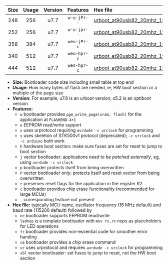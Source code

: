 |Size|Usage|Version|Features|Hex file|
|:-:|:-:|:-:|:-:|:--|
|248|256|u7.7|`w-u-jPr--`|[urboot_at90usb82_20mhz_19200bps_lednop_ur_vbl.hex](https://raw.githubusercontent.com/stefanrueger/urboot.hex/main/mcus/at90usb82/fcpu_20mhz/19200_bps/urboot_at90usb82_20mhz_19200bps_lednop_ur_vbl.hex)|
|252|256|u7.7|`w-u-jpr--`|[urboot_at90usb82_20mhz_19200bps_lednop_fr_ur_vbl.hex](https://raw.githubusercontent.com/stefanrueger/urboot.hex/main/mcus/at90usb82/fcpu_20mhz/19200_bps/urboot_at90usb82_20mhz_19200bps_lednop_fr_ur_vbl.hex)|
|358|384|u7.7|`weu-jPr-c`|[urboot_at90usb82_20mhz_19200bps_ee_lednop_fr_ce_ur_vbl.hex](https://raw.githubusercontent.com/stefanrueger/urboot.hex/main/mcus/at90usb82/fcpu_20mhz/19200_bps/urboot_at90usb82_20mhz_19200bps_ee_lednop_fr_ce_ur_vbl.hex)|
|340|512|u7.7|`weu-hpr-c`|[urboot_at90usb82_20mhz_19200bps_ee_lednop_fr_ce_ur.hex](https://raw.githubusercontent.com/stefanrueger/urboot.hex/main/mcus/at90usb82/fcpu_20mhz/19200_bps/urboot_at90usb82_20mhz_19200bps_ee_lednop_fr_ce_ur.hex)|
|444|512|u7.7|`wes-hpr-c`|[urboot_at90usb82_20mhz_19200bps_ee_lednop_fr_ce.hex](https://raw.githubusercontent.com/stefanrueger/urboot.hex/main/mcus/at90usb82/fcpu_20mhz/19200_bps/urboot_at90usb82_20mhz_19200bps_ee_lednop_fr_ce.hex)|

- **Size:** Bootloader code size including small table at top end
- **Usage:** How many bytes of flash are needed, ie, HW boot section or a multiple of the page size
- **Version:** For example, u7.6 is an urboot version, o5.2 is an optiboot version
- **Features:**
  + `w` bootloader provides `pgm_write_page(sram, flash)` for the application at `FLASHEND-4+1`
  + `e` EEPROM read/write support
  + `u` uses urprotocol requiring `avrdude -c urclock` for programming
  + `s` uses skeleton of STK500v1 protocol (deprecated); `-c urclock` and `-c arduino` both work
  + `h` hardware boot section: make sure fuses are set for reset to jump to boot section
  + `j` vector bootloader: applications *need to be patched externally*, eg, using `avrdude -c urclock`
  + `p` bootloader protects itself from being overwritten
  + `P` vector bootloader only: protects itself and reset vector from being overwritten
  + `r` preserves reset flags for the application in the register R2
  + `c` bootloader provides chip erase functionality (recommended for large MCUs)
  + `-` corresponding feature not present
- **Hex file:** typically MCU name, oscillator frequency (16 MHz default) and baud rate (115200 default) followed by
  + `ee` bootloader supports EEPROM read/write
  + `lednop` is a template bootloader with `mov rx,rx` nops as placeholders for LED operations
  + `fr` bootloader provides non-essential code for smoother error handing
  + `ce` bootloader provides a chip erase command
  + `ur` uses urprotocol and requires `avrdude -c urclock` for programming
  + `vbl` vector bootloader: set fuses to jump to reset, not the HW boot section
